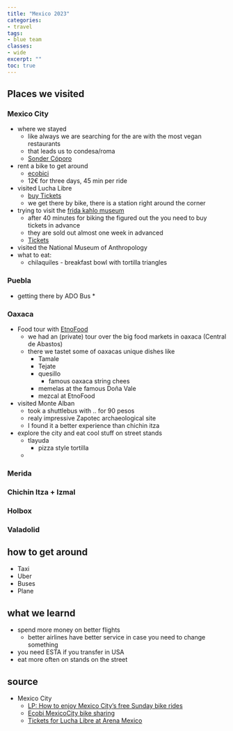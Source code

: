 ```yaml
---
title: "Mexico 2023"
categories: 
- travel
tags:
- blue team
classes: 
- wide
excerpt: "" 
toc: true
--- 
```

## Places we visited

### Mexico City

* where we stayed
  * like always we are searching for the are with the most vegan restaurants
  * that leads us to condesa/roma
  * [Sonder Cóporo][def5]
* rent a bike to get around
  * [ecobici][def2]
  * 12€ for three days, 45 min per ride
* visited Lucha Libre
  * [buy Tickets][def3]
  * we get there by bike, there is a station right around the corner
* trying to visit the [frida kahlo museum][def4]
  * after 40 minutes for biking the figured out the you need to buy tickets in advance
  * they are sold out almost one week in advanced
  * [Tickets][def6]
* visited the National Museum of Anthropology
* what to eat:
  * chilaquiles - breakfast bowl with tortilla triangles

### Puebla

* getting there by ADO Bus
  * 

### Oaxaca

* Food tour with [EtnoFood][def7]
  * we had an (private) tour over the big food markets in oaxaca (Central de Abastos)
  * there we tastet some of oaxacas unique dishes like
    * Tamale
    * Tejate
    * quesillo
      * famous oaxaca string chees
    * memelas at the famous Doña Vale
    * mezcal at EtnoFood
* visited Monte Alban
  * took a shuttlebus with .. for 90 pesos
  * realy impressive Zapotec archaeological site
  * I found it a better experience than chichin itza
* explore the city and eat cool stuff on street stands
  * tlayuda
    * pizza style tortilla
  * 

### Merida

### Chichin Itza + Izmal

### Holbox

### Valadolid

## how to get around

* Taxi
* Uber
* Buses
* Plane

## what we learnd

* spend more money on better flights
  * better airlines have better service in case you need to change something
* you need ESTA if you transfer in USA
* eat more often on stands on the street

## source

* Mexico City
  * [LP: How to enjoy Mexico City’s free Sunday bike rides][def1]
  * [Ecobi MexicoCity bike sharing][def2]
  * [Tickets for Lucha Libre at Arena Mexico][def3]

[def1]: https://www.lonelyplanet.com/articles/how-to-enjoy-mexico-citys-free-sunday-bike-rides
[def2]: https://ecobici.cdmx.gob.mx/
[def3]: https://www.ticketmaster.com/arena-mexico-tickets-mexico/venue/164115
[def4]: https://www.museofridakahlo.org.mx/visit/?lang=en
[def5]: https://www.sonder.com/destinations/mexico_city/MXC-INSU432-907/c32787?sleeps=1
[def6]: https://www.boletosfridakahlo.org/
[def7]: https://en.ethnofood.org/
